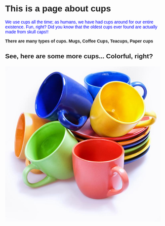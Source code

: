 
<html lang="en">
<head>
  <meta charset="UTF-8">
  <meta name="viewport" content="width=device-width, initial-scale=1.0">
  <title>Beginner HTML Page</title>
  <link rel="stylesheet" href="https://use.typekit.net/txt4pqn.css"> 
  <style>
    .canvas {
      background-color: rgb(0, 0, 255);
    }
    .text-blue {
      color: blue;
    }
    #paragraph {
      font-weight: bold;
    }
    /* Hover effect */
    .hover-text {
      display: none;
    }
    .text-blue:hover + .hover-text {
      display: inline;
    }
    /* Applying the Rinse font */
    body {
      font-family: rinse, sans-serif;
      font-style: normal;
      font-weight: 400;
    }
  </style>
</head>
<body>

  <h1>This is a page about cups</h1>

  <p class="text-blue">We use cups all the time; as humans, we have had cups around for our entire existence. Fun, right? Did you know that the oldest cups ever found are actually made from skull caps!! <span class="hover-text">This text appears when you hover over the blue text.</span></p>

  <p id="paragraph">There are many types of cups. Mugs, Coffee Cups, Teacups, Paper cups</p>

  <h2>
    <p>
      See, here are some more cups... Colorful, right?
    </p>
  </h2>

  <img src="preview16.jpg" alt="Placeholder Image" class="photo">

</body>
</html>
